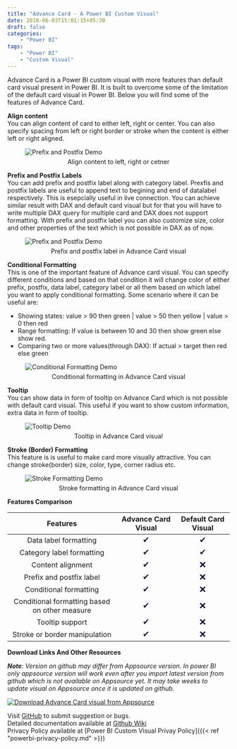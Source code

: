 ```yaml
---
title: "Advance Card - A Power BI Custom Visual"
date: 2018-06-03T15:01:15+05:30
draft: false
categories: 
    - "Power BI"
tags: 
    - "Power BI"
    - "Custom Visual"
---
```


Advance Card is a Power BI custom visual with more features than default card visual present in Power BI. It is built to overcome some of the limitation of the default card visual in Power BI. Below you will find some of the features of Advance Card.

**Align content**  
You can align content of card to either left, right or center. You can also specify spacing from left or right border or stroke when the content is either left or right aligned.
<figure>
  <img class = "center" src = "/gifs/align.gif" alt = "Prefix and Postfix Demo"></img>
  <figcaption class = "center" style = "margin-top: 5px; text-align: center;">Align content to left, right or cetner</figcaption>
</figure>

**Prefix and Postfix Labels**  
You can add prefix and postfix label along with category label. Prexfis and postfix labels are useful to append text to begining and end of datalabel respectively. This is esepcially useful in live connection. You can achieve similar result with DAX and default card visual but for that you will have to write multiple DAX query for multiple card and DAX does not support formatting. With prefix and postfix label you can also customize size, color and other properties of the text which is not possible in DAX as of now.
<figure>
  <img class = "center" src = "/gifs/prefix_postfix.gif" alt = "Prefix and Postfix Demo"></img>
  <figcaption class = "center" style = "margin-top: 5px; text-align: center;">Prefix and postfix label in Advance Card visual</figcaption>
</figure>

**Conditional Formatting**  
This is one of the important feature of Advance card visual. You can specify different conditions and based on that condition it will change color of either prefix, postfix, data label, category label or all them based on which label you want to apply conditional formatting. Some scenario where it can be useful are:  

* Showing states: value > 90 then green | value > 50 then yellow | value > 0 then red
* Range formatting: If value is between 10 and 30 then show green else show red.
* Comparing two or more values(through DAX): If actual > target then red else green

<figure>
  <img class = "center" src = "/gifs/conditional_format.gif" alt = "Conditional Formatting Demo"></img>
  <figcaption class = "center" style = "margin-top: 5px; text-align: center;">Conditional formatting in Advance Card visual</figcaption>
</figure>

**Tooltip**  
You can show data in form of tooltip on Advance Card which is not possible with default card visual. This useful if you want to show custom information, extra data in form of tooltip.

<figure class = "center">
  <img src = "/gifs/tooltip.gif" alt = "Tooltip Demo"></img>
  <figcaption style = "margin-top: 5px; text-align: center;">Tooltip in Advance Card visual</figcaption>
</figure>

**Stroke (Border) Formatting**  
This feature is is useful to make card more visually attractive. You can change stroke(border) size, color, type, corner radius etc.

<figure class = "center">
  <img src = "/gifs/stroke.gif" alt = "Stroke Formatting Demo"></img>
  <figcaption style = "margin-top: 5px; text-align: center;">Stroke formatting in Advance Card visual</figcaption>
</figure>


**Features Comparison**

<table>
  <thead>
    <tr>
      <th>Features</th>
      <th>Advance Card Visual</th>
      <th>Default Card Visual</th>
    </tr>
  </thead>
  <tbody>
    <tr>
        <td style = "text-align: center;">
            Data label formatting
        </td>
        <td style = "text-align: center;">
            <font face="Segoe UI Emoji,sans-serif" size="4" color="#191E3F">
                <span style="font-size:14pt;">✔</span>
            </font>
        </td>
        <td style = "text-align: center;">
            <font face="Segoe UI Emoji,sans-serif" size="4" color="#191E3F">
                <span style="font-size:14pt;">✔</span>
            </font>
        </td>
    </tr>
    <tr>
        <td style = "text-align: center;">
            Category label formatting
        </td>
        <td style = "text-align: center;">
            <font face="Segoe UI Emoji,sans-serif" size="4" color="#191E3F">
                <span style="font-size:14pt;">✔</span>
            </font>
        </td>
        <td style = "text-align: center;">
            <font face="Segoe UI Emoji,sans-serif" size="4" color="#191E3F">
                <span style="font-size:14pt;">✔</span>
            </font>
        </td>
    </tr>
    <tr>
        <td style = "text-align: center;">
            Content alignment
        </td>
        <td style = "text-align: center;">
            <font face="Segoe UI Emoji,sans-serif" size="4" color="#191E3F">
                <span style="font-size:14pt;">✔</span>
            </font>
        </td>
        <td style = "text-align: center;">
            <font face="Segoe UI Emoji,sans-serif" size="4" color="#191E3F">
                <span style="font-size:14pt;">❌</span>
            </font>
        </td>
    </tr>
    <tr>
        <td style = "text-align: center;">
            Prefix and postfix label
        </td>
        <td style = "text-align: center;">
            <font face="Segoe UI Emoji,sans-serif" size="4" color="#191E3F">
                <span style="font-size:14pt;">✔</span>
            </font>
        </td>
        <td style = "text-align: center;">
            <font face="Segoe UI Emoji,sans-serif" size="4" color="#191E3F">
                <span style="font-size:14pt;">❌</span>
            </font>
        </td>
    </tr>
    <tr>
        <td style = "text-align: center;">
            Conditional formatting
        </td>
        <td style = "text-align: center;">
            <font face="Segoe UI Emoji,sans-serif" size="4" color="#191E3F">
                <span style="font-size:14pt;">✔</span>
            </font>
        </td>
        <td style = "text-align: center;">
            <font face="Segoe UI Emoji,sans-serif" size="4" color="#191E3F">
                <span style="font-size:14pt;">❌</span>
            </font>
        </td>
    </tr>
    <tr>
        <td style = "text-align: center;">
            Conditional formatting based on other measure
        </td>
        <td style = "text-align: center;">
            <font face="Segoe UI Emoji,sans-serif" size="4" color="#191E3F">
                <span style="font-size:14pt;">✔</span>
            </font>
        </td>
        <td style = "text-align: center;">
            <font face="Segoe UI Emoji,sans-serif" size="4" color="#191E3F">
                <span style="font-size:14pt;">❌</span>
            </font>
        </td>
    </tr>
    <tr>
        <td style = "text-align: center;">
            Tooltip support
        </td>
        <td style = "text-align: center;">
            <font face="Segoe UI Emoji,sans-serif" size="4" color="#191E3F">
                <span style="font-size:14pt;">✔</span>
            </font>
        </td>
        <td style = "text-align: center;">
            <font face="Segoe UI Emoji,sans-serif" size="4" color="#191E3F">
                <span style="font-size:14pt;">❌</span>
            </font>
        </td>
    </tr>
    <tr>
        <td style = "text-align: center;">
            Stroke or border manipulation
        </td>
        <td style = "text-align: center;">
            <font face="Segoe UI Emoji,sans-serif" size="4" color="#191E3F">
                <span style="font-size:14pt;">✔</span>
            </font>
        </td>
        <td style = "text-align: center;">
            <font face="Segoe UI Emoji,sans-serif" size="4" color="#191E3F">
                <span style="font-size:14pt;">❌</span>
            </font>
        </td>
    </tr>
  </tbody>
</table>

**Download Links And Other Resources**  

_**Note**: Version on github may differ from Appsource version. In power BI only appsource version will work even after you import latest version from github which is not available on Appsource yet. It may take weeks to update visual on Appsource once it is updated on github._  

[![Download Advance Card visual from Appsource](https://docs.microsoft.com/en-us/office/dev/store/images/appsource-badge-medium.png "Download from Appsource")](https://appsource.microsoft.com/en-us/product/power-bi-visuals/WA104381651?tab=Overview "Download from Appsource")  

Visit [GitHub](https://github.com/bhavesh-jadav/Advance-Card/issues) to submit suggestion or bugs.  
Detailed documentation available at [Github Wiki](https://github.com/bhavesh-jadav/Advance-Card/wiki)  
Privacy Policy available at [Power BI Custom Visual Privay Policy]({{< ref "powerbi-privacy-policy.md" >}})  
